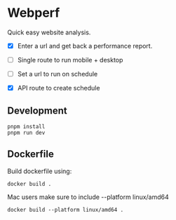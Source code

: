 # Webperf

Quick easy website analysis.

- [x] Enter a url and get back a performance report.
- [ ] Single route to run mobile + desktop
- [ ] Set a url to run on schedule
- [x] API route to create schedule


## Development

```
pnpm install
pnpm run dev
```

## Dockerfile

Build dockerfile using:

`docker build .`

Mac users make sure to include --platform linux/amd64

`docker build --platform linux/amd64 .`